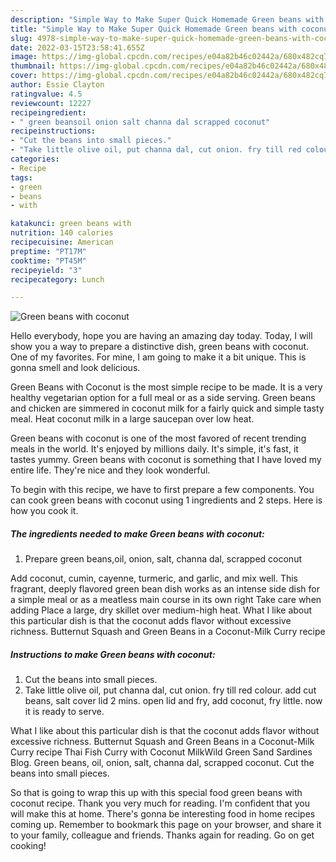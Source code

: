 ```yaml
---
description: "Simple Way to Make Super Quick Homemade Green beans with coconut"
title: "Simple Way to Make Super Quick Homemade Green beans with coconut"
slug: 4978-simple-way-to-make-super-quick-homemade-green-beans-with-coconut
date: 2022-03-15T23:58:41.655Z
image: https://img-global.cpcdn.com/recipes/e04a82b46c02442a/680x482cq70/green-beans-with-coconut-recipe-main-photo.jpg
thumbnail: https://img-global.cpcdn.com/recipes/e04a82b46c02442a/680x482cq70/green-beans-with-coconut-recipe-main-photo.jpg
cover: https://img-global.cpcdn.com/recipes/e04a82b46c02442a/680x482cq70/green-beans-with-coconut-recipe-main-photo.jpg
author: Essie Clayton
ratingvalue: 4.5
reviewcount: 12227
recipeingredient:
- " green beansoil onion salt channa dal scrapped coconut"
recipeinstructions:
- "Cut the beans into small pieces."
- "Take little olive oil, put channa dal, cut onion. fry till red colour. add cut beans, salt cover lid 2 mins. open lid and fry, add coconut, fry little. now it is ready to serve."
categories:
- Recipe
tags:
- green
- beans
- with

katakunci: green beans with 
nutrition: 140 calories
recipecuisine: American
preptime: "PT17M"
cooktime: "PT45M"
recipeyield: "3"
recipecategory: Lunch

---
```



![Green beans with coconut](https://img-global.cpcdn.com/recipes/e04a82b46c02442a/680x482cq70/green-beans-with-coconut-recipe-main-photo.jpg)

Hello everybody, hope you are having an amazing day today. Today, I will show you a way to prepare a distinctive dish, green beans with coconut. One of my favorites. For mine, I am going to make it a bit unique. This is gonna smell and look delicious.

Green Beans with Coconut is the most simple recipe to be made. It is a very healthy vegetarian option for a full meal or as a side serving. Green beans and chicken are simmered in coconut milk for a fairly quick and simple tasty meal. Heat coconut milk in a large saucepan over low heat.

Green beans with coconut is one of the most favored of recent trending meals in the world. It's enjoyed by millions daily. It's simple, it's fast, it tastes yummy. Green beans with coconut is something that I have loved my entire life. They're nice and they look wonderful.


To begin with this recipe, we have to first prepare a few components. You can cook green beans with coconut using 1 ingredients and 2 steps. Here is how you cook it.

<!--inarticleads1-->

##### The ingredients needed to make Green beans with coconut:

1. Prepare  green beans,oil, onion, salt, channa dal, scrapped coconut


Add coconut, cumin, cayenne, turmeric, and garlic, and mix well. This fragrant, deeply flavored green bean dish works as an intense side dish for a simple meal or as a meatless main course in its own right Take care when adding Place a large, dry skillet over medium-high heat. What I like about this particular dish is that the coconut adds flavor without excessive richness. Butternut Squash and Green Beans in a Coconut-Milk Curry recipe 

<!--inarticleads2-->

##### Instructions to make Green beans with coconut:

1. Cut the beans into small pieces.
1. Take little olive oil, put channa dal, cut onion. fry till red colour. add cut beans, salt cover lid 2 mins. open lid and fry, add coconut, fry little. now it is ready to serve.


What I like about this particular dish is that the coconut adds flavor without excessive richness. Butternut Squash and Green Beans in a Coconut-Milk Curry recipe Thai Fish Curry with Coconut MilkWild Green Sand Sardines Blog. Green beans, oil, onion, salt, channa dal, scrapped coconut. Cut the beans into small pieces. 

So that is going to wrap this up with this special food green beans with coconut recipe. Thank you very much for reading. I'm confident that you will make this at home. There's gonna be interesting food in home recipes coming up. Remember to bookmark this page on your browser, and share it to your family, colleague and friends. Thanks again for reading. Go on get cooking!
